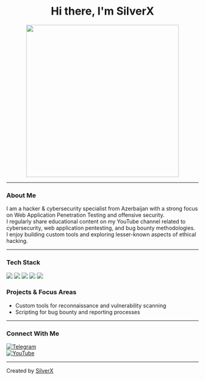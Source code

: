 <h1 align="center">Hi there, I'm SilverX</h1>

<p align="center">
  <img src="https://media.licdn.com/dms/image/v2/D5622AQE9zXT1T-HXmw/feedshare-shrink_800/B56ZWqE7RRGsAo-/0/1742315198277?e=2147483647&v=beta&t=E6Q6yeBhvyt2y_ru28g50LTQHOuS-uBvAi8Qh9KlSW4" width="400"/>
</p>

---

### About Me

I am a hacker & cybersecurity specialist from Azerbaijan with a strong focus on Web Application Penetration Testing and offensive security.  
I regularly share educational content on my YouTube channel related to cybersecurity, web application pentesting, and bug bounty methodologies.  
I enjoy building custom tools and exploring lesser-known aspects of ethical hacking.

---
### Tech Stack

<p>
  <img src="https://img.shields.io/badge/Python-05122A?style=flat&logo=python&logoColor=white"/>
  <img src="https://img.shields.io/badge/JavaScript-05122A?style=flat&logo=javascript"/>
  <img src="https://img.shields.io/badge/HTML-05122A?style=flat&logo=html5"/>
  <img src="https://img.shields.io/badge/CSS-05122A?style=flat&logo=css3"/>
  <img src="https://img.shields.io/badge/SQL-05122A?style=flat&logo=database&logoColor=white"/>
</p>



### Projects & Focus Areas

- Custom tools for reconnaissance and vulnerability scanning  
- Scripting for bug bounty and reporting processes

---

### Connect With Me

[![Telegram](https://img.shields.io/badge/-Telegram-05122A?style=flat&logo=telegram)](https://t.me/silverxvip)  
[![YouTube](https://img.shields.io/badge/-YouTube-FF0000?style=flat&logo=youtube&logoColor=white)](https://www.youtube.com/@silverxcyber)

---

Created by [SilverX](https://github.com/silverxpymaster)
